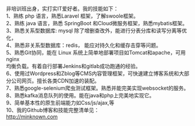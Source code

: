 非培训班出身，实打实IT爱好者。我的技能如下：  
1、熟练 php 语言，熟悉Laravel 框架，了解swoole框架。  
2、熟练 java 语言，熟悉 SpringBoot 和Cloud微服务框架，熟悉mybatis框架。  
3、熟悉关系型数据库: mysql 除了增删查改外，能进行分表分库和读写分离等优化，  
4、熟悉非关系型数据库：redis， 能应对持久化和缓存击穿等问题。  
5、熟悉Git协同，能在 Linux 系统上简单地部署项目如Tomcat和apache，可用 nginx  
均衡负载。有着自行部署Jenkins和gitlab成功跑通的经验。  
6、使用过Wordpress和Zblog等CMS内容管理框架，可快速建立博客系统和大部分公司网页。擅长各类CDN加速的装配。  
7、熟悉google-selenium爬虫测试框架。熟悉并能完美实现websocket的服务。  
8、熟悉kafka消息队列的使用。能在java和php上完美地实现它。  
9、简单基本性的原生前端能力如Css/js/ajax,等  
10、我的Github博客和技能完整清单见：  
http://minknown.com  

